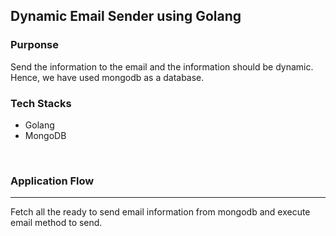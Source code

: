 
## Dynamic Email Sender using Golang

### Purponse
Send the information to the email and the information should be dynamic. Hence, we have used mongodb as a database.

### Tech Stacks
- Golang
- MongoDB

<br>

### Application Flow
---
Fetch all the ready to send email information from mongodb and execute email method to send.

<br>

<!-- ### Models
---
```go
type Model struct {
	ToAddress []string `json:"toAddress"`
	CcAddress []string `json:"ccAddress"`
	Subject   string   `json:"subject"`
	EmailBody string   `json:"emailBody"`
	IsSent    bool     `json:"isSent"`
}
``` -->